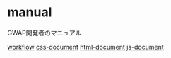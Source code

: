 # manual
GWAP開発者のマニュアル

[workflow](https://github.com/GwapTeam/manual/blob/master/work-flow.md)
[css-document](https://github.com/GwapTeam/manual/blob/master/css-document.md)
[html-document](https://github.com/GwapTeam/manual/blob/master/html-document.md)
[js-document](https://github.com/GwapTeam/manual/blob/master/js-document.md)
